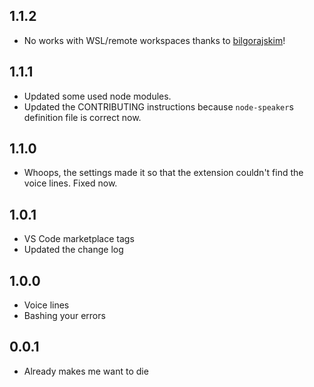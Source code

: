 ## 1.1.2

* No works with WSL/remote workspaces thanks to [bilgorajskim](https://github.com/bilgorajskim)!

## 1.1.1

* Updated some used node modules.
* Updated the CONTRIBUTING instructions because `node-speaker`s definition file
  is correct now.

## 1.1.0

* Whoops, the settings made it so that the extension couldn't find the voice
  lines. Fixed now.

## 1.0.1

* VS Code marketplace tags
* Updated the change log

## 1.0.0

* Voice lines
* Bashing your errors

## 0.0.1

* Already makes me want to die